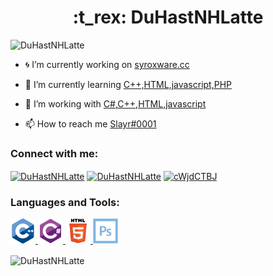 <h1 align="center">:t_rex: DuHastNHLatte
</h1>
<p align="left"> <img src="https://komarev.com/ghpvc/?username=DuHastNHLatte
&label=Profile%20views&color=0e75b6&style=flat" alt="DuHastNHLatte" /> </p>

- :cyclone: I’m currently working on [syroxware.cc](https://syroxware.cc/)

- :seedling: I’m currently learning [C++,HTML,javascript,PHP](https://visualstudio.microsoft.com/de/)

- :handshake: I’m working with [C#,C++,HTML,javascript](https://visualstudio.microsoft.com/de/)

- :mailbox: How to reach me [Slayr#0001](https://discord.com/login)

<h3 align="left">Connect with me:</h3>
<p align="left">
<a href="https://twitter.com/S1ayrrr" target="blank"><img align="center" src="https://raw.githubusercontent.com/rahuldkjain/github-profile-readme-generator/master/src/images/icons/Social/twitter.svg" alt="DuHastNHLatte" height="30" width="40" /></a>
<a href="https://www.youtube.com/channel/UCHqA0WEidpWItz8FAwz9Xug" target="blank"><img align="center" src="https://raw.githubusercontent.com/rahuldkjain/github-profile-readme-generator/master/src/images/icons/Social/youtube.svg" alt="DuHastNHLatte" height="30" width="40" /></a>
<a href="https://discord.gg/cWjdCTBJ" target="blank"><img align="center" src="https://raw.githubusercontent.com/rahuldkjain/github-profile-readme-generator/master/src/images/icons/Social/discord.svg" alt="cWjdCTBJ" height="30" width="40" /></a>
</p>

<h3 align="left">Languages and Tools:</h3>
<p align="left"> <a href="https://www.w3schools.com/cpp/" target="_blank" rel="noreferrer"> <img src="https://raw.githubusercontent.com/devicons/devicon/master/icons/cplusplus/cplusplus-original.svg" alt="cplusplus" width="40" height="40"/> </a> <a href="https://www.w3schools.com/cs/" target="_blank" rel="noreferrer"> <img src="https://raw.githubusercontent.com/devicons/devicon/master/icons/csharp/csharp-original.svg" alt="csharp" width="40" height="40"/> </a> <a href="https://www.w3.org/html/" target="_blank" rel="noreferrer"> <img src="https://raw.githubusercontent.com/devicons/devicon/master/icons/html5/html5-original-wordmark.svg" alt="html5" width="40" height="40"/> </a> <a href="https://www.photoshop.com/en" target="_blank" rel="noreferrer"> <img src="https://raw.githubusercontent.com/devicons/devicon/master/icons/photoshop/photoshop-line.svg" alt="photoshop" width="40" height="40"/> </a> </p>

<p><img align="center" src="https://github-readme-stats.vercel.app/api/top-langs?username=DuHastNHLatte
&show_icons=true&locale=en&layout=compact" alt="DuHastNHLatte" /></p>
